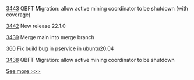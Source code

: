 
[3443](https://github.com/hyperledger/besu/pull/3443) QBFT Migration: allow active mining coordinator to be shutdown (with coverage)

[3442](https://github.com/hyperledger/besu/pull/3442) New release 22.1.0

[3439](https://github.com/hyperledger/besu/pull/3439) Merge main into merge branch

[360](https://github.com/hyperledger-labs/private-data-objects/pull/360) Fix build bug in pservice in ubuntu20.04

[3438](https://github.com/hyperledger/besu/pull/3438) QBFT Migration: allow active mining coordinator to be shutdown


[See more >>>](https://start-here.hyperledger.org/pull-requests)
